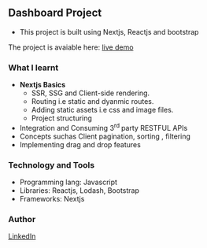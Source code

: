 ## Dashboard Project

* This project is built using Nextjs, Reactjs and bootstrap
 
 The project is avaiable here:  [live demo ]()

### What I learnt
* __Nextjs Basics__
     * SSR, SSG and Client-side rendering.
     * Routing i.e static and dyanmic routes.
     * Adding static assets i.e css and image files.
     * Project structuring
* Integration and Consuming 3<sup>rd </sup> party RESTFUL APIs
* Concepts suchas Client pagination, sorting , filtering
* Implementing drag and drop features

### Technology and Tools
* Programming lang: Javascript
* Libraries: Reactjs, Lodash, Bootstrap
* Frameworks: Nextjs

### Author 
 [LinkedIn](https://www.linkedin.com/in/katongole-isaac-7a22aa178/)
